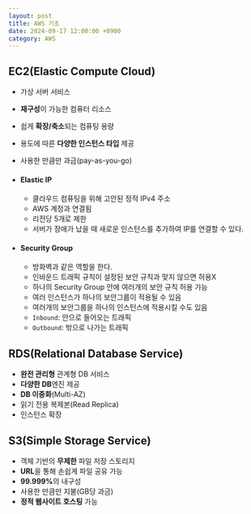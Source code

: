 ```yaml
---
layout: post
title: AWS 기초
date: 2024-09-17 12:00:00 +0900
category: AWS
---
```


## EC2(Elastic Compute Cloud)

- 가상 서버 서비스

- <b>재구성</b>이 가능한 컴퓨터 리소스

- 쉽게 <b>확장/축소</b>되는 컴퓨팅 용량

- 용도에 따른 <b>다양한 인스턴스 타입</b> 제공

- 사용한 만큼만 과금(pay-as-you-go)

- #### Elastic IP

  - 클라우드 컴퓨팅을 위해 고안된 정적 IPv4 주소
  - AWS 계정과 연결됨
  - 리전당 5개로 제한
  - 서버가 장애가 났을 때 새로운 인스턴스를 추가하여 IP를 연결할 수 있다.

- #### Security Group

  - 방화벽과 같은 역할을 한다.
  - 인바운드 트래픽 규칙이 설정된 보안 규칙과 맞지 않으면 허용X
  - 하나의 Security Group 안에 여러개의 보안 규칙 허용 가능
  - 여러 인스턴스가 하나의 보안그룹이 적용될 수 있음
  - 여러개의 보안그룹을 하나의 인스턴스에 적용시킬 수도 있음
  - `Inbound`: 안으로 들어오는 트래픽
  - `Outbound`: 밖으로 나가는 트래픽


## RDS(Relational Database Service)

- <b>완전 관리형</b> 관계형 DB 서비스
- <b>다양한 DB</b>엔진 제공
- <b>DB 이중화</b>(Multi-AZ)
- 읽기 전용 복제본(Read Replica)
- 인스턴스 확장

## S3(Simple Storage Service)

- 객체 기반의 <b>무제한</b> 파일 저장 스토리지
- <b>URL</b>을 통해 손쉽게 파일 공유 가능
- <b>99.999%</b>의 내구성
- 사용한 만큼만 지불(GB당 과금)
- <b>정적 웹사이트 호스팅</b> 가능

